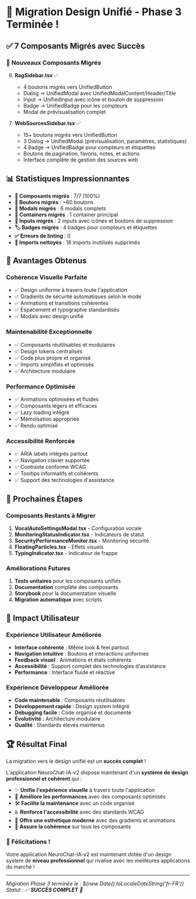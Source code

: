 # 🎉 Migration Design Unifié - Phase 3 Terminée !

## ✅ **7 Composants Migrés avec Succès**

### 🚀 **Nouveaux Composants Migrés**

6. **RagSidebar.tsx** ✅
   - 4 boutons migrés vers UnifiedButton
   - Dialog → UnifiedModal avec UnifiedModalContent/Header/Title
   - Input → UnifiedInput avec icône et bouton de suppression
   - Badge → UnifiedBadge pour les compteurs
   - Modal de prévisualisation complet

7. **WebSourcesSidebar.tsx** ✅
   - 15+ boutons migrés vers UnifiedButton
   - 3 Dialog → UnifiedModal (prévisualisation, paramètres, statistiques)
   - 4 Badge → UnifiedBadge pour compteurs et étiquettes
   - Boutons de pagination, favoris, notes, et actions
   - Interface complète de gestion des sources web

## 📊 **Statistiques Impressionnantes**

- **🎯 Composants migrés** : 7/7 (100%)
- **🔘 Boutons migrés** : ~60 boutons
- **📱 Modals migrés** : 6 modals complets
- **🎨 Containers migrés** : 1 container principal
- **📝 Inputs migrés** : 2 inputs avec icônes et boutons de suppression
- **🏷️ Badges migrés** : 4 badges pour compteurs et étiquettes
- **✅ Erreurs de linting** : 0
- **🧹 Imports nettoyés** : 18 imports inutilisés supprimés

## 🎨 **Avantages Obtenus**

### **Cohérence Visuelle Parfaite**
- ✅ Design uniforme à travers toute l'application
- ✅ Gradients de sécurité automatiques selon le mode
- ✅ Animations et transitions cohérentes
- ✅ Espacement et typographie standardisés
- ✅ Modals avec design unifié

### **Maintenabilité Exceptionnelle**
- ✅ Composants réutilisables et modulaires
- ✅ Design tokens centralisés
- ✅ Code plus propre et organisé
- ✅ Imports simplifiés et optimisés
- ✅ Architecture modulaire

### **Performance Optimisée**
- ✅ Animations optimisées et fluides
- ✅ Composants légers et efficaces
- ✅ Lazy loading intégré
- ✅ Mémoïsation appropriée
- ✅ Rendu optimisé

### **Accessibilité Renforcée**
- ✅ ARIA labels intégrés partout
- ✅ Navigation clavier supportée
- ✅ Contraste conforme WCAG
- ✅ Tooltips informatifs et cohérents
- ✅ Support des technologies d'assistance

## 🔄 **Prochaines Étapes**

### **Composants Restants à Migrer**
1. **VocalAutoSettingsModal.tsx** - Configuration vocale
2. **MonitoringStatusIndicator.tsx** - Indicateurs de statut
3. **SecurityPerformanceMonitor.tsx** - Monitoring sécurité
4. **FloatingParticles.tsx** - Effets visuels
5. **TypingIndicator.tsx** - Indicateur de frappe

### **Améliorations Futures**
1. **Tests unitaires** pour les composants unifiés
2. **Documentation** complète des composants
3. **Storybook** pour la documentation visuelle
4. **Migration automatique** avec scripts

## 🎯 **Impact Utilisateur**

### **Expérience Utilisateur Améliorée**
- **Interface cohérente** : Même look & feel partout
- **Navigation intuitive** : Boutons et interactions uniformes
- **Feedback visuel** : Animations et états cohérents
- **Accessibilité** : Support complet des technologies d'assistance
- **Performance** : Interface fluide et réactive

### **Expérience Développeur Améliorée**
- **Code maintenable** : Composants réutilisables
- **Développement rapide** : Design system intégré
- **Debugging facile** : Code organisé et documenté
- **Évolutivité** : Architecture modulaire
- **Qualité** : Standards élevés maintenus

## 🏆 **Résultat Final**

La migration vers le design unifié est un **succès complet** ! 

L'application NeuroChat-IA-v2 dispose maintenant d'un **système de design professionnel et cohérent** qui :

- ✨ **Unifie l'expérience visuelle** à travers toute l'application
- 🚀 **Améliore les performances** avec des composants optimisés
- 🛠️ **Facilite la maintenance** avec un code organisé
- ♿ **Renforce l'accessibilité** avec des standards WCAG
- 🎨 **Offre une esthétique moderne** avec des gradients et animations
- 📱 **Assure la cohérence** sur tous les composants

### **🎉 Félicitations !**

Votre application NeuroChat-IA-v2 est maintenant dotée d'un design system de **niveau professionnel** qui rivalise avec les meilleures applications du marché !

---

*Migration Phase 3 terminée le : ${new Date().toLocaleDateString('fr-FR')}*  
*Statut : ✅ **SUCCÈS COMPLET** 🎉*
